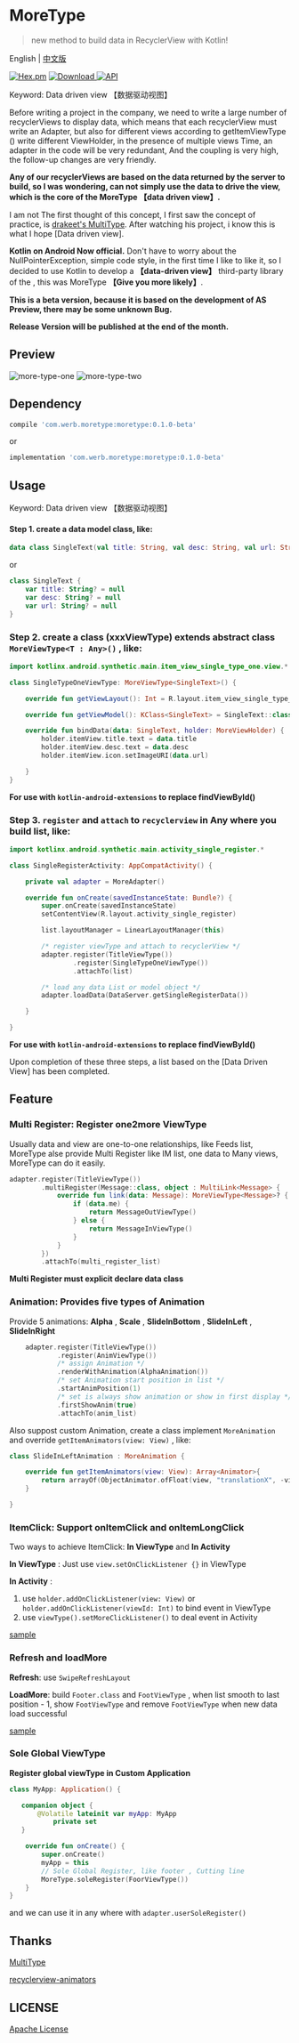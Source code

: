 # MoreType

> new method to build data in RecyclerView with Kotlin!

English | [中文版](https://github.com/Werb/MoreType/blob/master/README_ZH.md)

[![Hex.pm](https://img.shields.io/hexpm/l/plug.svg)](https://github.com/Werb/MoreType/blob/master/LICENSE)
 [ ![Download](https://api.bintray.com/packages/werbhelius/maven/moretype/images/download.svg) ](https://bintray.com/werbhelius/maven/moretype/_latestVersion)
 [![API](https://img.shields.io/badge/API-16%2B-brightgreen.svg?style=flat)](https://android-arsenal.com/api?level=16)

Keyword: Data driven view 【数据驱动视图】

Before writing a project in the company, we need to write a large number of recyclerViews to display data, which means that each recyclerView must write an Adapter, but also for different views according to getItemViewType () write different ViewHolder, in the presence of multiple views Time, an adapter in the code will be very redundant, And the coupling is very high, the follow-up changes are very friendly. 

**Any of our recyclerViews are based on the data returned by the server to build, so I was wondering, can not simply use the data to drive the view, which is the core of the MoreType 【data driven view】.**

I am not The first thought of this concept, I first saw the concept of practice, is [drakeet's MultiType](https://github.com/drakeet/MultiType). After watching his project, i know this is what I hope [Data driven view]. 

**Kotlin on Android Now official.** Don't have to worry about the NullPointerException, simple code style, in the first time I like to like it, so I decided to use Kotlin to develop a **【data-driven view】** third-party library  of the , this was MoreType **【Give you more likely】**.

**This is a beta version, because it is based on the development of AS Preview, there may be some unknown Bug.**

**Release Version will be published at the end of the month.**

## Preview
![more-type-one](./screenshot/type1.png)
![more-type-two](./screenshot/type2.png)

## Dependency
```gradle
compile 'com.werb.moretype:moretype:0.1.0-beta'
```
or
```gradle
implementation 'com.werb.moretype:moretype:0.1.0-beta'
```

## Usage

Keyword: Data driven view 【数据驱动视图】

#### Step 1. create a data model class, like:
```kotlin
data class SingleText(val title: String, val desc: String, val url: String)
```
or
```kotlin
class SingleText {
    var title: String? = null
    var desc: String? = null
    var url: String? = null
}
```

### Step 2. create a class (xxxViewType) extends abstract class `MoreViewType<T : Any>()` , like:

```kotlin
import kotlinx.android.synthetic.main.item_view_single_type_one.view.*

class SingleTypeOneViewType: MoreViewType<SingleText>() {

    override fun getViewLayout(): Int = R.layout.item_view_single_type_one

    override fun getViewModel(): KClass<SingleText> = SingleText::class

    override fun bindData(data: SingleText, holder: MoreViewHolder) {
        holder.itemView.title.text = data.title
        holder.itemView.desc.text = data.desc
        holder.itemView.icon.setImageURI(data.url)

    }
}
```
**For use with `kotlin-android-extensions` to replace findViewById()**

### Step 3. `register` and `attach` to `recyclerview` in Any where you build list, like:

```kotlin
import kotlinx.android.synthetic.main.activity_single_register.*

class SingleRegisterActivity: AppCompatActivity() {

    private val adapter = MoreAdapter()

    override fun onCreate(savedInstanceState: Bundle?) {
        super.onCreate(savedInstanceState)
        setContentView(R.layout.activity_single_register)

        list.layoutManager = LinearLayoutManager(this)

        /* register viewType and attach to recyclerView */
        adapter.register(TitleViewType())
                .register(SingleTypeOneViewType())
                .attachTo(list)

        /* load any data List or model object */
        adapter.loadData(DataServer.getSingleRegisterData())

    }

}
```

**For use with `kotlin-android-extensions` to replace findViewById()**

Upon completion of these three steps, a list based on the [Data Driven View] has been completed.

## Feature
### Multi Register: Register one2more ViewType

Usually data and view are one-to-one relationships, like Feeds list, MoreType alse provide Multi Register like IM list, one data to Many views, MoreType can do it easily.

```kotlin
adapter.register(TitleViewType())
        .multiRegister(Message::class, object : MultiLink<Message> {
            override fun link(data: Message): MoreViewType<Message>? {
                if (data.me) {
                    return MessageOutViewType()
                } else {
                    return MessageInViewType()
                }
            }
        })
        .attachTo(multi_register_list)
```
**Multi Register must explicit declare data class**


### Animation: Provides five types of Animation

Provide 5 animations: **Alpha** , **Scale** , **SlideInBottom** , **SlideInLeft** , **SlideInRight**

```Kotlin
    adapter.register(TitleViewType())
            .register(AnimViewType())
            /* assign Animation */
            .renderWithAnimation(AlphaAnimation())
            /* set Animation start position in list */
            .startAnimPosition(1)
            /* set is always show animation or show in first display */
            .firstShowAnim(true)
            .attachTo(anim_list)
```

Also suppost custom Animation, create a class implement `MoreAnimation` and override `getItemAnimators(view: View)` , like:
```kotlin
class SlideInLeftAnimation : MoreAnimation {

    override fun getItemAnimators(view: View): Array<Animator>{
        return arrayOf(ObjectAnimator.ofFloat(view, "translationX", -view.rootView.width.toFloat(), 0f))
    }

}
```

### ItemClick: Support onItemClick and onItemLongClick

Two ways to achieve ItemClick: **In ViewType** and **In Activity**

**In ViewType** : Just use `view.setOnClickListener {}` in ViewType

**In Activity** : 
1. use `holder.addOnClickListener(view: View)` or `holder.addOnClickListener(viewId: Int)` to bind event in ViewType
2. use `viewType().setMoreClickListener()` to deal event in Activity

[sample](https://github.com/Werb/MoreType/tree/master/app/src/main/java/com/werb/moretype/click)

### Refresh and loadMore
**Refresh**: use `SwipeRefreshLayout`

**LoadMore**: build `Footer.class` and `FootViewType` , when list smooth to last position - 1, show  `FootViewType` and remove `FootViewType`  when new data load successful

[sample](https://github.com/Werb/MoreType/blob/master/app/src/main/java/com/werb/moretype/complete/CompleteActivity.kt)

### Sole Global ViewType
**Register global viewType in Custom Application**
```kotlin
class MyApp: Application() {

   companion object {
       @Volatile lateinit var myApp: MyApp
           private set
   }

    override fun onCreate() {
        super.onCreate()
        myApp = this
        // Sole Global Register, like footer , Cutting line
        MoreType.soleRegister(FoorViewType())
    }
}
```

and we can use it in any where with `adapter.userSoleRegister()`

## Thanks
[MultiType](https://github.com/drakeet/MultiType)

[recyclerview-animators](https://github.com/wasabeef/recyclerview-animators)

## LICENSE
[Apache License](./LICENSE)



